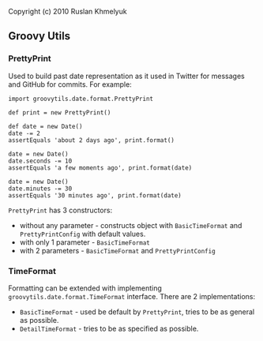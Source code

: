 Copyright (c) 2010 Ruslan Khmelyuk

Groovy Utils
------------

### PrettyPrint

Used to build past date representation as it used in Twitter for messages and GitHub for commits.
For example:

    import groovytils.date.format.PrettyPrint

    def print = new PrettyPrint()

    def date = new Date()
    date -= 2
    assertEquals 'about 2 days ago', print.format()

    date = new Date()
    date.seconds -= 10
    assertEquals 'a few moments ago', print.format(date)

    date = new Date()
    date.minutes -= 30
    assertEquals '30 minutes ago', print.format(date)

`PrettyPrint` has 3 constructors:
* without any parameter - constructs object with `BasicTimeFormat` and `PrettyPrintConfig` with default values.
* with only 1 parameter - `BasicTimeFormat`
* with 2 parameters - `BasicTimeFormat` and `PrettyPrintConfig`

### TimeFormat

Formatting can be extended with implementing `groovytils.date.format.TimeFormat` interface.
There are 2 implementations:
* `BasicTimeFormat` - used be default by `PrettyPrint`, tries to be as general as possible.
* `DetailTimeFormat` - tries to be as specified as possible.
